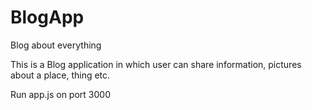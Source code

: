 # BlogApp
Blog about everything

This is a Blog application in which user can share information, pictures about a place, thing etc.<br />

Run app.js on port 3000
